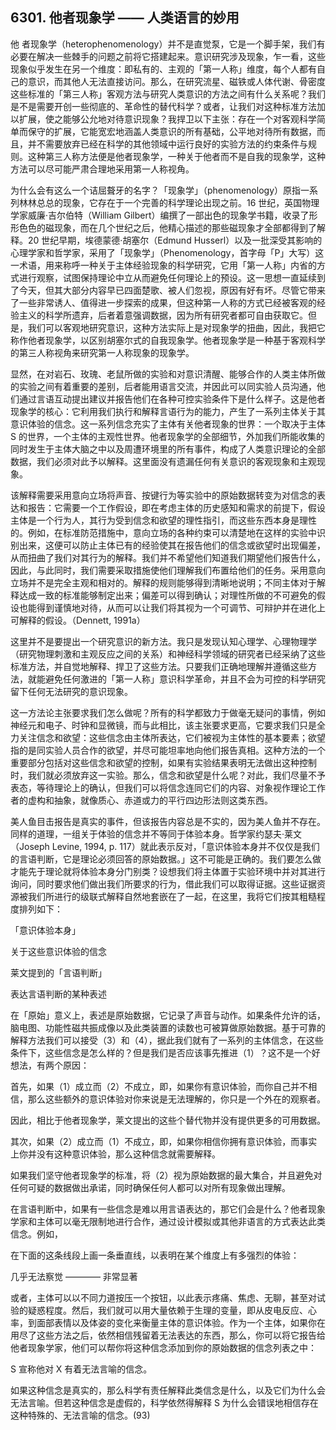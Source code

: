 ## 6301. 他者现象学 —— 人类语言的妙用

他 者现象学（heterophenomenology）并不是直觉泵，它是一个脚手架，我们有必要在解决一些棘手的问题之前将它搭建起来。意识研究涉及现象，乍一看，这些现象似乎发生在另一个维度：即私有的、主观的「第一人称」维度，每个人都有自己的意识，而其他人无法直接访问。那么，在研究流星、磁铁或人体代谢、骨密度这些标准的「第三人称」客观方法与研究人类意识的方法之间有什么关系呢？我们是不是需要开创一些彻底的、革命性的替代科学？或者，让我们对这种标准方法加以扩展，使之能够公允地对待意识现象？我捍卫以下主张：存在一个对客观科学简单而保守的扩展，它能宽宏地涵盖人类意识的所有基础，公平地对待所有数据，而且，并不需要放弃已经在科学的其他领域中运行良好的实验方法的约束条件与规则。这种第三人称方法便是他者现象学，一种关于他者而不是自我的现象学，这种方法可以尽可能严肃合理地采用第一人称视角。

为什么会有这么一个诘屈聱牙的名字？「现象学」（phenomenology）原指一系列林林总总的现象，它存在于一个完善的科学理论出现之前。16 世纪，英国物理学家威廉·吉尔伯特（William Gilbert）编撰了一部出色的现象学书籍，收录了形形色色的磁现象，而在几个世纪之后，他精心描述的那些磁现象才全部都得到了解释。20 世纪早期，埃德蒙德·胡塞尔（Edmund Husserl）以及一批深受其影响的心理学家和哲学家，采用了「现象学」（Phenomenology，首字母「P」大写）这一术语，用来称呼一种关于主体经验现象的科学研究，它用「第一人称」内省的方式进行观察，试图保持理论中立从而避免任何理论上的预设。这一思想一直延续到了今天，但其大部分内容早已四面楚歌、被人们忽视，原因有好有坏。尽管它带来了一些非常诱人、值得进一步探索的成果，但这种第一人称的方式已经被客观的经验主义的科学所遗弃，后者着意强调数据，因为所有研究者都可自由获取它。但是，我们可以客观地研究意识，这种方法实际上是对现象学的扭曲，因此，我把它称作他者现象学，以区别胡塞尔式的自我现象学。他者现象学是一种基于客观科学的第三人称视角来研究第一人称现象的现象学。

显然，在对岩石、玫瑰、老鼠所做的实验和对意识清醒、能够合作的人类主体所做的实验之间有着重要的差别，后者能用语言交流，并因此可以同实验人员沟通，他们通过言语互动提出建议并报告他们在各种可控实验条件下是什么样子。这是他者现象学的核心：它利用我们执行和解释言语行为的能力，产生了一系列主体关于其意识体验的信念。这一系列信念充实了主体有关他者现象的世界：一个取决于主体 S 的世界，一个主体的主观性世界。他者现象学的全部细节，外加我们所能收集的同时发生于主体大脑之中以及周遭环境里的所有事件，构成了人类意识理论的全部数据，我们必须对此予以解释。这里面没有遗漏任何有关意识的客观现象和主观现象。

该解释需要采用意向立场将声音、按键行为等实验中的原始数据转变为对信念的表达和报告：它需要一个工作假设，即在考虑主体的历史感知和需求的前提下，假设主体是一个行为人，其行为受到信念和欲望的理性指引，而这些东西本身是理性的。例如，在标准防范措施中，意向立场的各种约束可以清楚地在这样的实验中识别出来，这便可以防止主体已有的经验使其在报告他们的信念或欲望时出现偏差，从而扭曲了我们对其行为的解释。我们并不希望他们知道我们期望他们报告什么，因此，与此同时，我们需要采取措施使他们理解我们布置给他们的任务。采用意向立场并不是完全主观和相对的。解释的规则能够得到清晰地说明；不同主体对于解释达成一致的标准能够制定出来；偏差可以得到确认；对理性所做的不可避免的假设也能得到谨慎地对待，从而可以让我们将其视为一个可调节、可辩护并在进化上可解释的假设。（Dennett, 1991a）

这里并不是要提出一个研究意识的新方法。我只是发现认知心理学、心理物理学（研究物理刺激和主观反应之间的关系）和神经科学领域的研究者已经采纳了这些标准方法，并自觉地解释、捍卫了这些方法。只要我们正确地理解并遵循这些方法，就能避免任何激进的「第一人称」意识科学革命，并且不会为可控的科学研究留下任何无法研究的意识现象。

这一方法论主张要求我们怎么做呢？所有的科学都致力于做毫无疑问的事情，例如神经元和电子、时钟和显微镜，而与此相比，该主张要求更高，它要求我们只是全力关注信念和欲望：这些信念由主体所表达，它们被视为主体性的基本要素；欲望指的是同实验人员合作的欲望，并尽可能坦率地向他们报告真相。这种方法的一个重要部分包括对这些信念和欲望的控制，如果有实验结果表明无法做出这种控制时，我们就必须放弃这一实验。那么，信念和欲望是什么呢？对此，我们尽量不予表态，等待理论上的确认，但我们可以将信念连同它们的内容、对象视作理论工作者的虚构和抽象，就像质心、赤道或力的平行四边形法则这类东西。

美人鱼目击报告是真实的事件，但该报告内容总是不实的，因为美人鱼并不存在。同样的道理，一组关于体验的信念并不等同于体验本身。哲学家约瑟夫·莱文（Joseph Levine, 1994, p. 117）就此表示反对，「意识体验本身并不仅仅是我们的言语判断，它是理论必须回答的原始数据。」这不可能是正确的。我们要怎么做才能先于理论就将体验本身分门别类？设想我们将主体置于实验环境中并对其进行询问，同时要求他们做出我们所要求的行为，借此我们可以取得证据。这些证据资源被我们所进行的级联式解释自然地套嵌在了一起，在这里，我将它们按其粗糙程度排列如下：

「意识体验本身」

关于这些意识体验的信念

莱文提到的「言语判断」

表达言语判断的某种表述

在「原始」意义上，表述是原始数据，它记录了声音与动作。如果条件允许的话，脑电图、功能性磁共振成像以及此类装置的读数也可被算做原始数据。基于可靠的解释方法我们可以接受（3）和（4），据此我们就有了一系列的主体信念，在这些条件下，这些信念是怎么样的？但是我们是否应该事先推进（1）？这不是一个好想法，有两个原因：

首先，如果（1）成立而（2）不成立，即，如果你有意识体验，而你自己并不相信，那么这些额外的意识体验对你来说是无法理解的，你只是一个外在的观察者。

因此，相比于他者现象学，莱文提出的这些个替代物并没有提供更多的可用数据。

其次，如果（2）成立而（1）不成立，即，如果你相信你拥有意识体验，而事实上你并没有这种意识体验，那么这种信念就需要解释。

如果我们坚守他者现象学的标准，将（2）视为原始数据的最大集合，并且避免对任何可疑的数据做出承诺，同时确保任何人都可以对所有现象做出理解。

在言语判断中，如果有一些信念是难以用言语表达的，那它们会是什么？他者现象学家和主体可以毫无限制地进行合作，通过设计模拟或其他非语言的方式表达此类信念。例如，

在下面的这条线段上画一条垂直线，以表明在某个维度上有多强烈的体验：

几乎无法察觉 ———— 非常显著

或者，主体可以以不同力道按压一个按钮，以此表示疼痛、焦虑、无聊，甚至对试验的疑惑程度。然后，我们就可以用大量依赖于生理的变量，即从皮电反应、心率，到面部表情以及体姿的变化来衡量主体的意识体验。作为一个主体，如果你在用尽了这些方法之后，依然相信残留着无法表达的东西，那么，你可以将它报告给他者现象学家，他们可以帮你将这种信念添加到你的原始数据的信念列表之中：

S 宣称他对 X 有着无法言喻的信念。

如果这种信念是真实的，那么科学有责任解释此类信念是什么，以及它们为什么会无法言喻。但若这种信念是虚假的，科学依然得解释 S 为什么会错误地相信存在这种特殊的、无法言喻的信念。(93)

